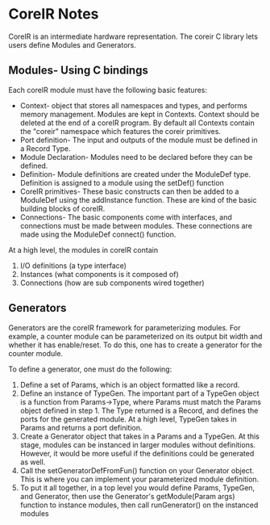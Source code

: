 # CoreIR Notes
CoreIR is an intermediate hardware representation. The coreir C library lets users define Modules and Generators.

## Modules- Using C bindings
Each coreIR module must have the following basic features:

* Context- object that stores all namespaces and types, and performs memory management. 
  Modules are kept in Contexts. Context should be deleted at the end of a coreIR program. 
  By default all Contexts contain the "coreir" namespace which features the coreir primitives.
* Port definition- The input and outputs of the module must be defined in a Record Type.
* Module Declaration- Modules need to be declared before they can be defined.
* Definition- Module definitions are created under the ModuleDef type. 
  Definition is assigned to a module using the setDef() function
* CoreIR primitives- These basic constructs can then be added to a ModuleDef using the addInstance function. 
  These are kind of the basic building blocks of coreIR.
* Connections- The basic components come with interfaces, and connections must be made between modules. 
  These connections are made using the ModuleDef connect() function.
  
At a high level, the modules in coreIR contain 
1. I/O definitions (a type interface)
2. Instances (what components is it composed of)
3. Connections (how are sub components wired together)


## Generators
Generators are the coreIR framework for parameterizing modules. For example, a counter module can
be parameterized on its output bit width and whether it has enable/reset. To do this, one has to
create a generator for the counter module.

To define a generator, one must do the following:

1. Define a set of Params, which is an object formatted like a record.
2. Define an instance of TypeGen. The important part of a TypeGen object is a function from Params->Type,
   where Params must match the Params object defined in step 1. The Type returned is a Record, and defines
   the ports for the generated module. At a high level, TypeGen takes in Params and returns a port definition.
3. Create a Generator object that takes in a Params and a TypeGen. At this stage, modules can be instanced in larger modules without
   definitions. However, it would be more useful if the definitions could be generated as well.
4. Call the setGeneratorDefFromFun() function on your Generator object. This is where you can implement your parameterized module
   definition.
5. To put it all together, in a top level you would define Params, TypeGen, and Generator, then use the Generator's
   getModule(Param args) function to instance modules, then call runGenerator() on the instanced modules
